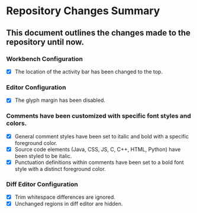 # Repository Changes Summary

## This document outlines the changes made to the repository until now.

### Workbench Configuration

  - [x] The location of the activity bar has been changed to the top.
### Editor Configuration

  - [x] The glyph margin has been disabled.
### Comments have been customized with specific font styles and colors.

  - [x] General comment styles have been set to italic and bold with a specific foreground color.
  - [x] Source code elements (Java, CSS, JS, C, C++, HTML, Python) have been styled to be italic.
  - [x] Punctuation definitions within comments have been set to a bold font style with a distinct foreground color.
### Diff Editor Configuration

  - [x] Trim whitespace differences are ignored.
  - [x] Unchanged regions in diff editor are hidden.
